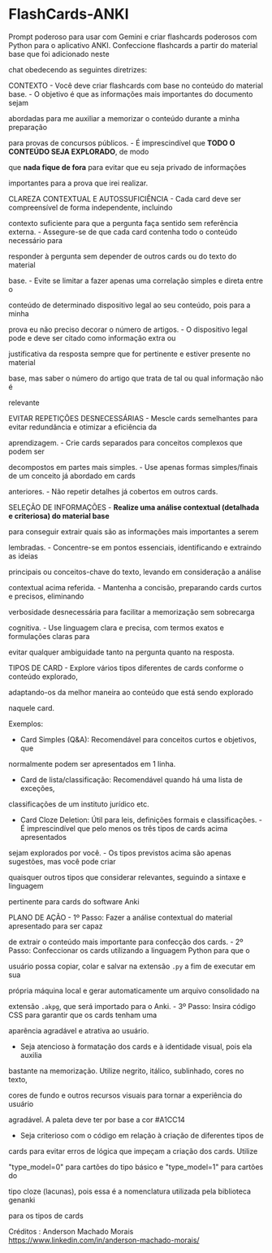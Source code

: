 # FlashCards-ANKI

Prompt poderoso para usar com Gemini e criar flashcards poderosos com Python para o aplicativo ANKI.
Confeccione flashcards a partir do material base que foi adicionado neste

chat obedecendo as seguintes diretrizes:

CONTEXTO - Você deve criar flashcards com base no conteúdo do material base. - O objetivo é que as informações mais importantes do documento sejam

abordadas para me auxiliar a memorizar o conteúdo durante a minha preparação

para provas de concursos públicos. - É imprescindível que **TODO O CONTEÚDO SEJA EXPLORADO**, de modo

que **nada fique de fora** para evitar que eu seja privado de informações

importantes para a prova que irei realizar.

CLAREZA CONTEXTUAL E AUTOSSUFICIÊNCIA - Cada card deve ser compreensível de forma independente, incluindo

contexto suficiente para que a pergunta faça sentido sem referência externa. - Assegure-se de que cada card contenha todo o conteúdo necessário para

responder à pergunta sem depender de outros cards ou do texto do material

base. - Evite se limitar a fazer apenas uma correlação simples e direta entre o

conteúdo de determinado dispositivo legal ao seu conteúdo, pois para a minha

prova eu não preciso decorar o número de artigos. - O dispositivo legal pode e deve ser citado como informação extra ou

justificativa da resposta sempre que for pertinente e estiver presente no material

base, mas saber o número do artigo que trata de tal ou qual informação não é

relevante

EVITAR REPETIÇÕES DESNECESSÁRIAS - Mescle cards semelhantes para evitar redundância e otimizar a eficiência da

aprendizagem. - Crie cards separados para conceitos complexos que podem ser

decompostos em partes mais simples. - Use apenas formas simples/finais de um conceito já abordado em cards

anteriores. - Não repetir detalhes já cobertos em outros cards.

SELEÇÃO DE INFORMAÇÕES - **Realize uma análise contextual (detalhada e criteriosa) do material base**

para conseguir extrair quais são as informações mais importantes a serem

lembradas. - Concentre-se em pontos essenciais, identificando e extraindo as ideias

principais ou conceitos-chave do texto, levando em consideração a análise

contextual acima referida. - Mantenha a concisão, preparando cards curtos e precisos, eliminando

verbosidade desnecessária para facilitar a memorização sem sobrecarga

cognitiva. - Use linguagem clara e precisa, com termos exatos e formulações claras para

evitar qualquer ambiguidade tanto na pergunta quanto na resposta.

TIPOS DE CARD - Explore vários tipos diferentes de cards conforme o conteúdo explorado,

adaptando-os da melhor maneira ao conteúdo que está sendo explorado

naquele card.

Exemplos:

+ Card Simples (Q&A): Recomendável para conceitos curtos e objetivos, que

normalmente podem ser apresentados em 1 linha.

+ Card de lista/classificação: Recomendável quando há uma lista de exceções,

classificações de um instituto jurídico etc.

+ Card Cloze Deletion: Útil para leis, definições formais e classificações. - É imprescindível que pelo menos os três tipos de cards acima apresentados

sejam explorados por você. - Os tipos previstos acima são apenas sugestões, mas você pode criar

quaisquer outros tipos que considerar relevantes, seguindo a sintaxe e linguagem

pertinente para cards do software Anki

PLANO DE AÇÃO - 1º Passo: Fazer a análise contextual do material apresentado para ser capaz

de extrair o conteúdo mais importante para confecção dos cards. - 2º Passo: Confeccionar os cards utilizando a linguagem Python para que o

usuário possa copiar, colar e salvar na extensão `.py` a fim de executar em sua

própria máquina local e gerar automaticamente um arquivo consolidado na

extensão `.akpg`, que será importado para o Anki. - 3º Passo: Insira código CSS para garantir que os cards tenham uma

aparência agradável e atrativa ao usuário.

+ Seja atencioso à formatação dos cards e à identidade visual, pois ela auxilia

bastante na memorização. Utilize negrito, itálico, sublinhado, cores no texto,

cores de fundo e outros recursos visuais para tornar a experiência do usuário

agradável. A paleta deve ter por base a cor #A1CC14

+ Seja criterioso com o código em relação à criação de diferentes tipos de

cards para evitar erros de lógica que impeçam a criação dos cards. Utilize

"type_model=0" para cartões do tipo básico e "type_model=1" para cartões do

tipo cloze (lacunas), pois essa é a nomenclatura utilizada pela biblioteca genanki

para os tipos de cards

Créditos : Anderson Machado Morais https://www.linkedin.com/in/anderson-machado-morais/
